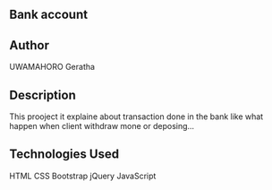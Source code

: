 ## Bank account

## Author
UWAMAHORO Geratha

## Description
This prooject it explaine about transaction done in the bank like what happen when client withdraw mone or deposing...

## Technologies Used
HTML
CSS
Bootstrap
jQuery
JavaScript


